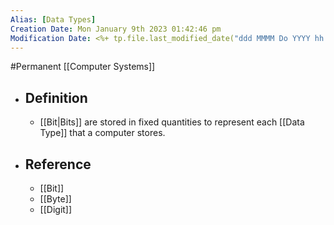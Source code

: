 ```yaml
---
Alias: [Data Types]
Creation Date: Mon January 9th 2023 01:42:46 pm 
Modification Date: <%+ tp.file.last_modified_date("ddd MMMM Do YYYY hh:mm:ss a") %>
---
```

#Permanent [[Computer Systems]]

- ## Definition
	- [[Bit|Bits]] are stored in fixed quantities to represent each [[Data Type]] that a computer stores.
- ## Reference
	- [[Bit]]
	- [[Byte]]
	- [[Digit]]